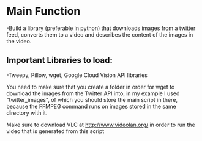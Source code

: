 # **Main Function**
  -Build a library (preferable in python) that downloads images from a twitter feed, converts them to a video and describes the content of the images in the video.


## **Important Libraries to load:**
  -Tweepy, Pillow, wget, Google Cloud Vision API libraries
  
You need to make sure that you create a folder in order for wget to download the images from the Twitter API into, in my example I used "twitter_images", of which you should store the main script in there, because the FFMPEG command runs on images stored in the same directory with it.

Make sure to download VLC at http://www.videolan.org/ in order to run the video that is generated from this script


